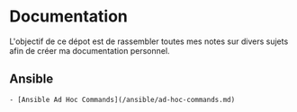 # Documentation

L'objectif de ce dépot est de rassembler toutes mes notes sur divers sujets afin de créer ma documentation personnel.

## Ansible
    - [Ansible Ad Hoc Commands](/ansible/ad-hoc-commands.md)
